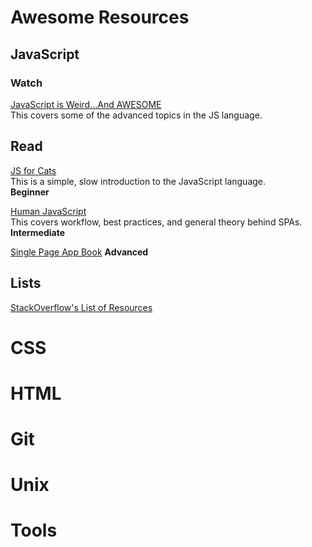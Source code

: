 # Awesome Resources


## JavaScript

### Watch

[JavaScript is Weird...And AWESOME](http://www.youtube.com/playlist?list=PLoYCgNOIyGABI011EYc-avPOsk1YsMUe_)  
This covers some of the advanced topics in the JS language.

## Read
[JS for Cats](http://jsforcats.com/)  
This is a simple, slow introduction to the JavaScript language.  
**Beginner**

[Human JavaScript](http://read.humanjavascript.com/)  
This covers workflow, best practices, and general theory behind SPAs.  
**Intermediate**

[Single Page App Book](http://singlepageappbook.com/)
**Advanced**

## Lists
[StackOverflow's List of
Resources](http://stackoverflow.com/tags/javascript/info)

# CSS

# HTML

# Git

# Unix

# Tools
